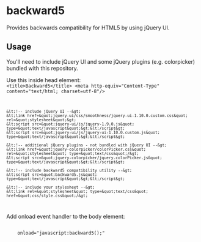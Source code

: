 # backward5

Provides backwards compatibility for HTML5 by using jQuery UI.

## Usage

You'll need to include jQuery UI and some jQuery plugins (e.g. colorpicker) bundled with this repository.

Use this inside head element:
<code>
    &lt;title&gt;Backward5&lt;/title&gt;
    &lt;meta http-equiv=&quot;Content-Type&quot; content=&quot;text/html; charset=utf-8&quot;/&gt;

    &lt;!-- include jQuery UI --&gt;
    &lt;link href=&quot;jquery-ui/css/smoothness/jquery-ui-1.10.0.custom.css&quot; rel=&quot;stylesheet&quot;&gt;
    &lt;script src=&quot;jquery-ui/js/jquery-1.9.0.js&quot; type=&quot;text/javascript&quot;&gt;&lt;/script&gt;
    &lt;script src=&quot;jquery-ui/js/jquery-ui-1.10.0.custom.js&quot; type=&quot;text/javascript&quot;&gt;&lt;/script&gt;

    &lt;!-- additional jQuery plugins - not bundled with jQuery UI --&gt;
    &lt;link href=&quot;jquery-colorpicker/colorPicker.css&quot; rel=&quot;stylesheet&quot; type=&quot;text/css&quot;/&gt;
    &lt;script src=&quot;jquery-colorpicker/jquery.colorPicker.js&quot; type=&quot;text/javascript&quot;&gt;&lt;/script&gt;

    &lt;!-- include backward5 compatibility utility --&gt;
    &lt;script src=&quot;backward5.js&quot; type=&quot;text/javascript&quot;&gt;&lt;/script&gt;

    &lt;!-- include your stylesheet --&gt;
    &lt;link rel=&quot;stylesheet&quot; type=&quot;text/css&quot; href=&quot;css/style.css&quot;/&gt;
</code>

Add onload event handler to the body element:

<code>
    onload="javascript:backward5();"
</code>